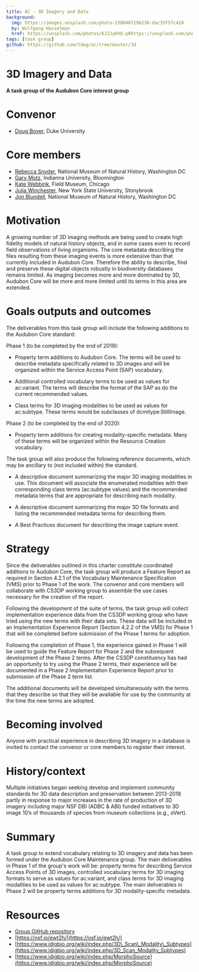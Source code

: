 ```yaml
---
title: AC - 3D Imagery and Data
background:
  img: https://images.unsplash.com/photo-1580407196238-dac33f57c410
  by: Wolfgang Hasselman
  href: https://unsplash.com/photos/6JZJyHXQ-p0https://unsplash.com/photos/6JZJyHXQ-p0
tags: [task group]
github: https://github.com/tdwg/ac/tree/master/3d
---
```


# 3D Imagery and Data 

**A task group of the Audubon Core interest group**

# Convenor

  - [Doug Boyer](mailto:douglasmb@gmail.com), Duke University

# Core members 

  - [Rebecca Snyder](mailto:snyderr@si.edu), National Museum of Natural History, Washington DC
  - [Gary Motz](mailto:garymotz@indiana.edu), Indianna University, Bloomington
  - [Kate Webbink](mailto:kwebbink@fieldmuseum.org), Field Museum, Chicago
  - [Julia Winchester](mailto:julia.winchester@stonybrook.edu), New York State University, Stonybrook
  - [Jon Blundell](mailto:blundellj@si.edu), National Museum of Natural History, Washington DC

# Motivation 

A growing number of 3D imaging methods are being used to create high
fidelity models of natural history objects, and in some cases even to
record field observations of living organisms. The core metadata
describing the files resulting from these imaging events is more
extensive than that currently included in Audubon Core. Therefore the
ability to describe, find and preserve these digital objects robustly
in biodiversity databases remains limited. As imaging becomes more and
more dominated by 3D, Audubon Core will be more and more limited until
its terms in this area are extended.

# Goals outputs and outcomes 

The deliverables from this task group will include the following
additions to the Audubon Core standard:

Phase 1 (to be completed by the end of 2019):

  - Property term additions to Audubon Core. The terms will be used to
    describe metadata specifically related to 3D images and will be
    organized within the Service Access Point (SAP) vocabulary.

  - Additional controlled vocabulary terms to be used as values for
    ac:variant. The terms will describe the format of the SAP as do the
    current recommended values.

  - Class terms for 3D imaging modalities to be used as values for
    ac:subtype. These terms would be subclasses of dcmitype:StillImage.

Phase 2 (to be completed by the end of 2020):

  - Property term additions for creating modality-specific metadata.
    Many of these terms will be organized within the Resource Creation
    vocabulary.

The task group will also produce the following reference documents,
which may be ancillary to (not included within) the standard.

  - A descriptive document summarizing the major 3D imaging modalities
    in use. This document will associate the enumerated modalities with
    their corresponding class terms (ac:subtype values) and the
    recommended metadata terms that are appropriate for describing each
    modality.

  - A descriptive document summarizing the major 3D file formats and
    listing the recommended metadata terms for describing them.

  - A Best Practices document for describing the image capture event.

# Strategy 

Since the deliverables outlined in this charter constitute coordinated
additions to Audubon Core, the task group will produce a Feature
Report as required in Section 4.2.1 of the Vocabulary Maintenance
Specification (VMS) prior to Phase 1 of the work. The convenor and
core members will collaborate with CS3DP working group to assemble the
use cases necessary for the creation of the report.

Following the development of the suite of terms, the task group will
collect implementation experience data from the CS3DP working group
who have tried using the new terms with their data sets. These data
will be included in an Implementation Experience Report (Section 4.2.2
of the VMS) for Phase 1 that will be completed before submission of
the Phase 1 terms for adoption.

Following the completion of Phase 1, the experience gained in Phase 1
will be used to guide the Feature Report for Phase 2 and the
subsequent development of the Phase 2 terms. After the CS3DP
constituency has had an opportunity to try using the Phase 2 terms,
their experience will be documented in a Phase 2 Implementation
Experience Report prior to submission of the Phase 2 term list.

The additional documents will be developed simultaneously with the
terms that they describe so that they will be available for use by the
community at the time the new terms are adopted.

# Becoming involved 

Anyone with practical experience in describing 3D imagery in a
database is invited to contact the convenor or core members to
register their interest.

# History/context 

Multiple initiatives began seeking develop and implement community
standards for 3D data description and preservation between 2013-2018
partly in response to major increases in the rate of production of 3D
imagery including major NSF DBI (ADBC & ABI) funded initiatives to 3D
image 10’s of thousands of species from museum collections (e.g.,
oVert).

# Summary 

A task group to extend vocabulary relating to 3D imagery and data
has been formed under the Audubon Core Maintenance group. The main
deliverables in Phase 1 of the group's work will be: property terms
for describing Service Access Points of 3D images, controlled
vocabulary terms for 3D imaging formats to serve as values for
ac:variant, and class terms for 3D imaging modalities to be used as
values for ac:subtype. The main deliverables in Phase 2 will be
property terms additions for 3D modality-specific metadata.

# Resources 

  - [Group GitHub repository](https://github.com/tdwg/ac/tree/master/3d)
  - [https://osf.io/ewt2h/](https://osf.io/ewt2h/)
  - [https://www.idigbio.org/wiki/index.php/3D\_Scan\_Modality\_Subtypes](https://www.idigbio.org/wiki/index.php/3D_Scan_Modality_Subtypes)
  - [https://www.idigbio.org/wiki/index.php/MorphoSource](https://www.idigbio.org/wiki/index.php/MorphoSource)
